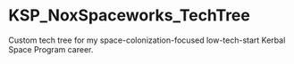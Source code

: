 # KSP_NoxSpaceworks_TechTree
Custom tech tree for my space-colonization-focused low-tech-start Kerbal Space Program career.
